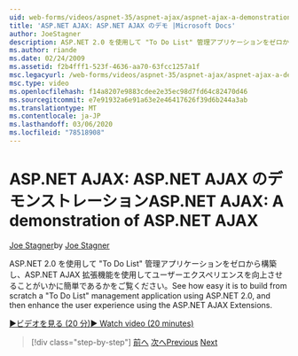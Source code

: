 ```yaml
---
uid: web-forms/videos/aspnet-35/aspnet-ajax/aspnet-ajax-a-demonstration-of-aspnet-ajax
title: 'ASP.NET AJAX: ASP.NET AJAX のデモ |Microsoft Docs'
author: JoeStagner
description: ASP.NET 2.0 を使用して "To Do List" 管理アプリケーションをゼロから構築し、ASP.NET AJAX を使用してユーザーエクスペリエンスを向上させることがいかに簡単であるかをご覧ください。
ms.author: riande
ms.date: 02/24/2009
ms.assetid: f2b4fff1-523f-4636-aa70-63fcc1257a1f
msc.legacyurl: /web-forms/videos/aspnet-35/aspnet-ajax/aspnet-ajax-a-demonstration-of-aspnet-ajax
msc.type: video
ms.openlocfilehash: f14a8207e9883cdee2e35ec98d7fd64c82470d46
ms.sourcegitcommit: e7e91932a6e91a63e2e46417626f39d6b244a3ab
ms.translationtype: MT
ms.contentlocale: ja-JP
ms.lasthandoff: 03/06/2020
ms.locfileid: "78518908"
---
```

# <a name="aspnet-ajax-a-demonstration-of-aspnet-ajax"></a><span data-ttu-id="53b74-103">ASP.NET AJAX: ASP.NET AJAX のデモンストレーション</span><span class="sxs-lookup"><span data-stu-id="53b74-103">ASP.NET AJAX: A demonstration of ASP.NET AJAX</span></span>

<span data-ttu-id="53b74-104">[Joe Stagner](https://github.com/JoeStagner)</span><span class="sxs-lookup"><span data-stu-id="53b74-104">by [Joe Stagner](https://github.com/JoeStagner)</span></span>

<span data-ttu-id="53b74-105">ASP.NET 2.0 を使用して "To Do List" 管理アプリケーションをゼロから構築し、ASP.NET AJAX 拡張機能を使用してユーザーエクスペリエンスを向上させることがいかに簡単であるかをご覧ください。</span><span class="sxs-lookup"><span data-stu-id="53b74-105">See how easy it is to build from scratch a "To Do List" management application using ASP.NET 2.0, and then enhance the user experience using the ASP.NET AJAX Extensions.</span></span>

[<span data-ttu-id="53b74-106">&#9654;ビデオを見る (20 分)</span><span class="sxs-lookup"><span data-stu-id="53b74-106">&#9654; Watch video (20 minutes)</span></span>](https://channel9.msdn.com/Blogs/ASP-NET-Site-Videos/aspnet-ajax-a-demonstration-of-aspnet-ajax)

> [!div class="step-by-step"]
> <span data-ttu-id="53b74-107">[前へ](creating-and-using-an-ajax-enabled-web-service-in-a-web-site.md)
> [次へ](adonet-data-services-with-aspnet-ajax-support.md)</span><span class="sxs-lookup"><span data-stu-id="53b74-107">[Previous](creating-and-using-an-ajax-enabled-web-service-in-a-web-site.md)
[Next](adonet-data-services-with-aspnet-ajax-support.md)</span></span>
